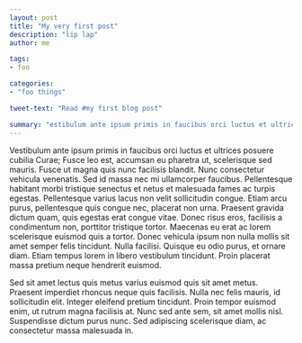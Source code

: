 ```yaml
---
layout: post
title: "My very first post"
description: "lip lap"
author: me

tags:
- foo

categories:
- "foo things"

tweet-text: "Read #my first blog post"

summary: "estibulum ante ipsum primis in faucibus orci luctus et ultrices posuere cubilia Curae; Fusce leo est, accumsan eu pharetra ut, scelerisque sed mauris. Fusce ut magna quis nunc facilisis blandit. Nunc consectetur vehicula venenatis."
---
```


Vestibulum ante ipsum primis in faucibus orci luctus et ultrices posuere cubilia Curae; Fusce leo est, accumsan eu pharetra ut, scelerisque sed mauris. Fusce ut magna quis nunc facilisis blandit. Nunc consectetur vehicula venenatis. Sed id massa nec mi ullamcorper faucibus. Pellentesque habitant morbi tristique senectus et netus et malesuada fames ac turpis egestas. Pellentesque varius lacus non velit sollicitudin congue. Etiam arcu purus, pellentesque quis congue nec, placerat non urna. Praesent gravida dictum quam, quis egestas erat congue vitae. Donec risus eros, facilisis a condimentum non, porttitor tristique tortor. Maecenas eu erat ac lorem scelerisque euismod quis a tortor. Donec vehicula ipsum non nulla mollis sit amet semper felis tincidunt. Nulla facilisi. Quisque eu odio purus, et ornare diam. Etiam tempus lorem in libero vestibulum tincidunt. Proin placerat massa pretium neque hendrerit euismod.

Sed sit amet lectus quis metus varius euismod quis sit amet metus. Praesent imperdiet rhoncus neque quis facilisis. Nulla nec felis mauris, id sollicitudin elit. Integer eleifend pretium tincidunt. Proin tempor euismod enim, ut rutrum magna facilisis at. Nunc sed ante sem, sit amet mollis nisl. Suspendisse dictum purus nunc. Sed adipiscing scelerisque diam, ac consectetur massa malesuada in.
